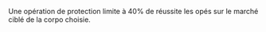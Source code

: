 Une opération de protection limite à 40% de réussite les opés sur le marché ciblé de la corpo choisie.
